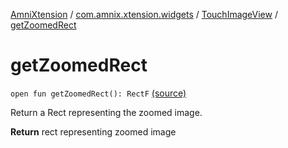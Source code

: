 [AmniXtension](../../index.md) / [com.amnix.xtension.widgets](../index.md) / [TouchImageView](index.md) / [getZoomedRect](./get-zoomed-rect.md)

# getZoomedRect

`open fun getZoomedRect(): RectF` [(source)](https://github.com/AmniX/AmniXTension/tree/master/AmniXtension/src/main/java/com/amnix/xtension/widgets/TouchImageView.java#L295)

Return a Rect representing the zoomed image.

**Return**
rect representing zoomed image

